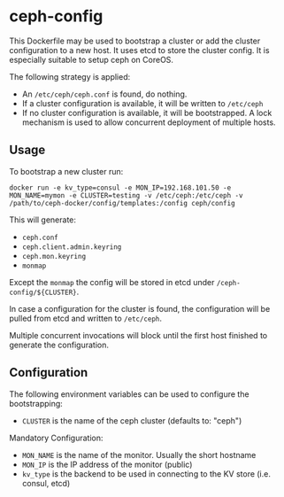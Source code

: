 ceph-config
===========

This Dockerfile may be used to bootstrap a cluster or add the cluster configuration
to a new host. It uses etcd to store the cluster config. It is especially suitable
to setup ceph on CoreOS.

The following strategy is applied:

  * An `/etc/ceph/ceph.conf` is found, do nothing.
  * If a cluster configuration is available, it will be written to `/etc/ceph`
  * If no cluster configuration is available, it will be bootstrapped. A lock mechanism 
    is used to allow concurrent deployment of multiple hosts.

## Usage 

To bootstrap a new cluster run:

`docker run -e kv_type=consul -e MON_IP=192.168.101.50 -e MON_NAME=mymon -e CLUSTER=testing -v /etc/ceph:/etc/ceph -v /path/to/ceph-docker/config/templates:/config ceph/config`

This will generate:

  *  `ceph.conf` 
  *  `ceph.client.admin.keyring` 
  *  `ceph.mon.keyring` 
  *  `monmap` 

Except the `monmap` the config will be stored in etcd under `/ceph-config/${CLUSTER}`. 

In case a configuration for the cluster is found, the configuration will be pulled
from etcd and written to `/etc/ceph`.

Multiple concurrent invocations will block until the first host finished to generate 
the configuration.

## Configuration

The following environment variables can be used to configure the bootstrapping:

  * `CLUSTER` is the name of the ceph cluster (defaults to: "ceph") 

Mandatory Configuration:
  * `MON_NAME` is the name of the monitor. Usually the short hostname
  * `MON_IP` is the IP address of the monitor (public)
  * `kv_type` is the backend to be used in connecting to the KV store (i.e. consul, etcd)
